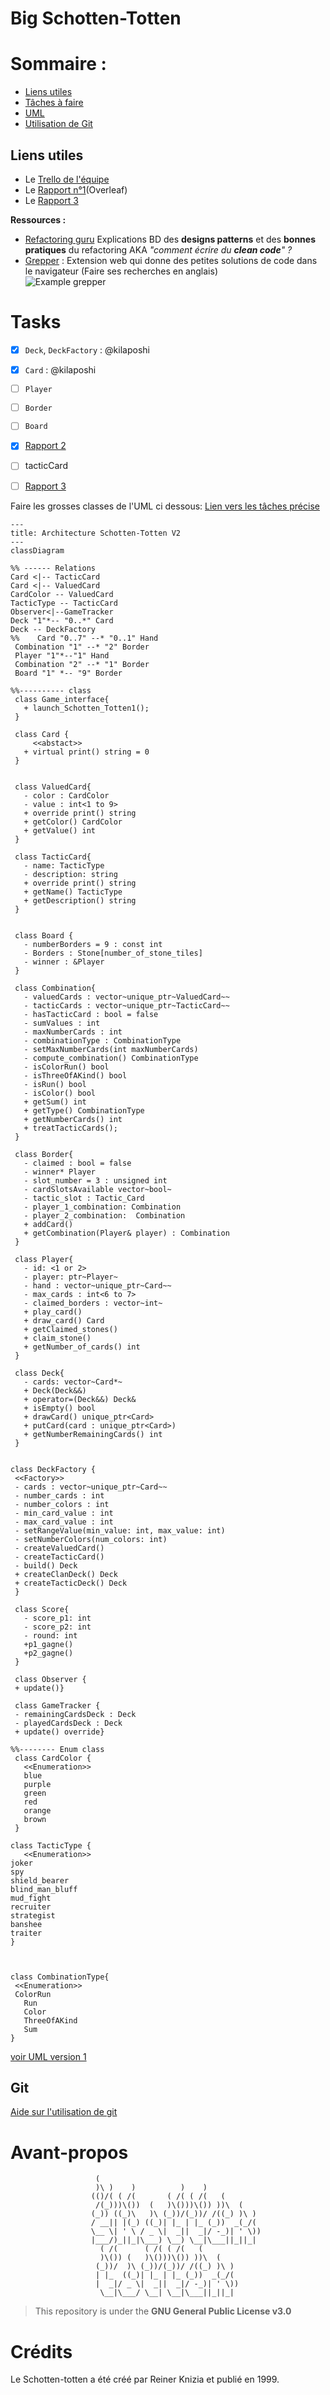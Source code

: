 # Big Schotten-Totten

# Sommaire :

- [Liens utiles](#Liens-utiles)
- [Tâches à faire](#tasks)
- [UML](#uml-version-2)
- [Utilisation de Git](#Git)

## Liens utiles

- Le [Trello de l'équipe](https://trello.com/b/XQj4rIn7/shotten-totten "Trello LO21")
- Le [Rapport n°1](https://fr.overleaf.com/project/6419a39393e938ac5e40ea3e)(Overleaf)
- Le [Rapport 3](https://docs.google.com/document/d/1JnmKqo7RdC75wO17AeH6vWk4pL5y7H0QqZoP19NPSyg/edit?usp=sharing)

**Ressources :**
- [Refactoring guru](https://refactoring.guru) Explications BD des **designs patterns** et des **bonnes pratiques** du refactoring AKA *"comment écrire du **clean code**" ?*
- [Grepper](https://www.grepper.com) : Extension web qui donne des petites solutions de code dans le navigateur (Faire ses recherches en anglais)  
  <img alt="Example grepper" src="documentation/images/grepper_example.png"/>



# Tasks

- [x] `Deck`, `DeckFactory` : @kilaposhi
- [x] `Card` : @kilaposhi
- [ ] `Player`
- [ ] `Border`
- [ ] `Board`
- [X] [Rapport 2](documentation/rapport_2.md)
- [ ] tacticCard
- [ ] [Rapport 3](https://docs.google.com/document/d/1JnmKqo7RdC75wO17AeH6vWk4pL5y7H0QqZoP19NPSyg/edit?usp=sharing)


Faire les grosses classes de l'UML ci dessous:
[Lien vers les tâches précise](documentation/Tasks.md)


 ```mermaid
 ---
title: Architecture Schotten-Totten V2
---
classDiagram

%% ------ Relations
Card <|-- TacticCard
Card <|-- ValuedCard
CardColor -- ValuedCard
TacticType -- TacticCard
Observer<|--GameTracker
Deck "1"*-- "0..*" Card
Deck -- DeckFactory
%%    Card "0..7" --* "0..1" Hand
  Combination "1" --* "2" Border
  Player "1"*--"1" Hand
  Combination "2" --* "1" Border
  Board "1" *-- "9" Border

%%---------- class
  class Game_interface{
    + launch_Schotten_Totten1();
  }

  class Card {
      <<abstact>>
    + virtual print() string = 0
  }


  class ValuedCard{
    - color : CardColor
    - value : int<1 to 9>
    + override print() string
    + getColor() CardColor
    + getValue() int
  }

  class TacticCard{
    - name: TacticType
    - description: string
    + override print() string
    + getName() TacticType
    + getDescription() string
  }


  class Board {
    - numberBorders = 9 : const int
    - Borders : Stone[number_of_stone_tiles]
    - winner : &Player
  }

  class Combination{
    - valuedCards : vector~unique_ptr~ValuedCard~~
    - tacticCards : vector~unique_ptr~TacticCard~~
    - hasTacticCard : bool = false
    - sumValues : int
    - maxNumberCards : int
    - combinationType : CombinationType
    - setMaxNumberCards(int maxNumberCards)
    - compute_combination() CombinationType
    - isColorRun() bool
    - isThreeOfAKind() bool
    - isRun() bool
    - isColor() bool
    + getSum() int
    + getType() CombinationType
    + getNumberCards() int 
    + treatTacticCards();
  }

  class Border{
    - claimed : bool = false
    - winner* Player
    - slot_number = 3 : unsigned int
    - cardSlotsAvailable vector~bool~
    - tactic_slot : Tactic_Card
    - player_1_combination: Combination
    - player_2_combination:  Combination
    + addCard()
    + getCombination(Player& player) : Combination
  }

  class Player{
    - id: <1 or 2>
    - player: ptr~Player~
    - hand : vector~unique_ptr~Card~~
    - max_cards : int<6 to 7>
    - claimed_borders : vector~int~
    + play_card()
    + draw_card() Card
    + getClaimed_stones()
    + claim_stone()
    + getNumber_of_cards() int
  }

  class Deck{
    - cards: vector~Card*~
    + Deck(Deck&&)
    + operator=(Deck&&) Deck&
    + isEmpty() bool
    + drawCard() unique_ptr<Card>
    + putCard(card : unique_ptr<Card>)
    + getNumberRemainingCards() int
  }


class DeckFactory {
  <<Factory>>
  - cards : vector~unique_ptr~Card~~
  - number_cards : int
  - number_colors : int
  - min_card_value : int
  - max_card_value : int
  - setRangeValue(min_value: int, max_value: int)
  - setNumberColors(num_colors: int)
  - createValuedCard()
  - createTacticCard()
  - build() Deck
  + createClanDeck() Deck
  + createTacticDeck() Deck
  }

  class Score{
    - score_p1: int
    - score_p2: int
    - round: int
    +p1_gagne()
    +p2_gagne()
  }
  
  class Observer { 
  + update()}
  
  class GameTracker {
  - remainingCardsDeck : Deck 
  - playedCardsDeck : Deck 
  + update() override}

%%-------- Enum class
  class CardColor {
    <<Enumeration>>
    blue
    purple
    green
    red
    orange
    brown
  }

class TacticType {
    <<Enumeration>>
joker
spy
shield_bearer
blind_man_bluff
mud_fight
recruiter
strategist
banshee
traiter
}



class CombinationType{
  <<Enumeration>>
  ColorRun
    Run
    Color
    ThreeOfAKind
    Sum
}
```
[voir UML version 1](documentation/UML.md)


## Git

[Aide sur l'utilisation de git ](documentation/aide_git.md)

# Avant-propos
```
                   (                                     
                   )\ )    )          )    )             
                  (()/( ( /(       ( /( ( /(   (         
                   /(_)))\())  (   )\()))\()) ))\  (     
                  (_)) ((_)\   )\ (_))/(_))/ /((_) )\ )  
                  / __|| |(_) ((_)| |_ | |_ (_))  _(_/(  
                  \__ \| ' \ / _ \|  _||  _|/ -_)| ' \)) 
                  |___/)_||_|\___) \__) \__|\___||_||_|  
                    ( /(      ( /( ( /(   (              
                    )\()) (   )\()))\()) ))\  (          
                   (_))/  )\ (_))/(_))/ /((_) )\ )       
                   | |_  ((_)| |_ | |_ (_))  _(_/(       
                   |  _|/ _ \|  _||  _|/ -_)| ' \))      
                    \__|\___/ \__| \__|\___||_||_|       
```

> This repository is under the **GNU General Public License v3.0**

# Crédits

Le Schotten-totten a été créé par Reiner Knizia et publié en 1999.
